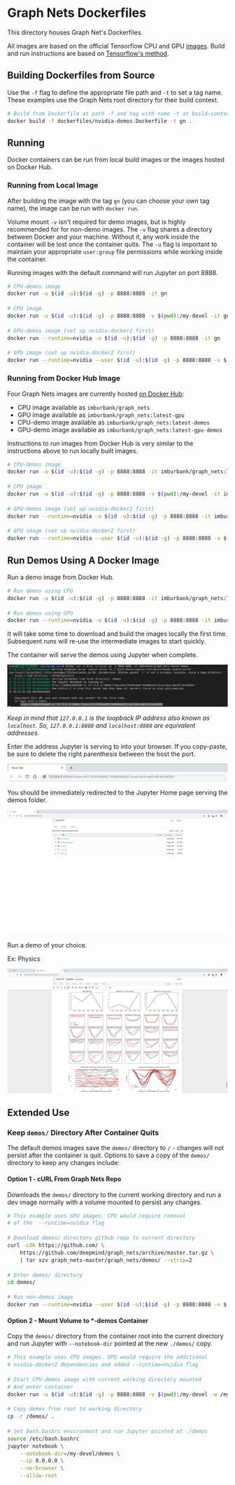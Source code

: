 # Graph Nets Dockerfiles

This directory houses Graph Net's Dockerfiles.

All images are based on the official Tensorflow CPU and GPU [images](https://hub.docker.com/r/tensorflow/tensorflow/ 'Tensorflow Docker Hub'). Build and run instructions are based on [Tensorflow's method](https://github.com/tensorflow/tensorflow/tree/master/tensorflow/tools/dockerfiles 'TensorFlow Repo Dockerfiles').

## Building Dockerfiles from Source

Use the `-f` flag to define the appropriate file path and `-t` to set a tag name. These examples use the Graph Nets root directory for their build context.

```bash
# Build from Dockerfile at path -f and tag with name -t at build-context . (pwd)
docker build -f dockerfiles/nvidia-demos.Dockerfile -t gn .
```

## Running

Docker containers can be run from local build images or the images hosted on Docker Hub.

### Running from Local Image

After building the image with the tag `gn` (you can choose your own tag name), the image can be run with `docker run`.

Volume mount `-v` isn't required for demo images, but is highly recommended for for non-demo images. The `-v` flag shares a directory between Docker and your machine. Without it, any work inside the container will be lost once the container quits. The `-u` flag is important to maintain your appropriate `user:group` file permissions while working inside the container.

Running images with the default command will run Jupyter on port 8888.

```bash
# CPU-demos image
docker run -u $(id -u):$(id -g) -p 8888:8888 -it gn

# CPU image
docker run -u $(id -u):$(id -g) -p 8888:8888 -v $(pwd):/my-devel -it gn

# GPU-demos image (set up nvidia-docker2 first)
docker run --runtime=nvidia -u $(id -u):$(id -g) -p 8888:8888 -it gn

# GPU image (set up nvidia-docker2 first)
docker run --runtime=nvidia --user $(id -u):$(id -g) -p 8888:8888 -v $(pwd):/my-devel -it gn
```

### Running from Docker Hub Image

Four Graph Nets images are currently hosted [on Docker Hub](https://hub.docker.com/r/imburbank/graph_nets/ 'Graph Nets Docker Hub'):

- CPU image available as `imburbank/graph_nets`
- GPU image available as `imburbank/graph_nets:latest-gpu`
- CPU-demo image available as `imburbank/graph_nets:latest-demos`
- GPU-demo image available as `imburbank/graph_nets:latest-gpu-demos`

Instructions to run images from Docker Hub is very similar to the instructions above to run locally built images.

```bash
# CPU-demos image
docker run -u $(id -u):$(id -g) -p 8888:8888 -it imburbank/graph_nets:latest-demos

# CPU image
docker run -u $(id -u):$(id -g) -p 8888:8888 -v $(pwd):/my-devel -it imburbank/graph_nets

# GPU-demos image (set up nvidia-docker2 first)
docker run --runtime=nvidia -u $(id -u):$(id -g) -p 8888:8888 -it imburbank/graph_nets:latest-gpu-demos

# GPU image (set up nvidia-docker2 first)
docker run --runtime=nvidia --user $(id -u):$(id -g) -p 8888:8888 -v $(pwd):/my-devel -it imburbank/graph_nets:latest-gpu
```

## Run Demos Using A Docker Image

Run a demo image from Docker Hub.

```bash
# Run demos using CPU
docker run -u $(id -u):$(id -g) -p 8888:8888 -it imburbank/graph_nets:latest-demos

# Run demos using GPU
docker run --runtime=nvidia -u $(id -u):$(id -g) -p 8888:8888 -it imburbank/graph_nets:latest-gpu-demos
```

It will take some time to download and build the images locally the first time. Subsequent runs will re-use the intermediate images to start quickly.

The container will serve the demos using Jupyter when complete.

![Jupyter Console Message](../images/graph-nets-console-jupyter-message.png)

*Keep in mind that `127.0.0.1` is the loopback IP address also known as `localhost`. So, `127.0.0.1:8888` and `localhost:8888` are equivalent addresses.*

Enter the address Jupyter is serving to into your browser. If you copy-paste, be sure to delete the right parenthesis between the host the port.

![Entering Jupyter Address](../images/graph-nets-jupyter-serving-url.png)

You should be immediately redirected to the Jupyter Home page serving the demos folder.

![Jupyter Home](../images/graph-nets-jupyter-demo-home.png)

Run a demo of your choice.

Ex: Physics

![Physics Demo Screenshot](../images/graph-nets-physics-demo.png)

## Extended Use

### Keep `demos/` Directory After Container Quits

The default demos images save the `demos/` directory to `/` - changes will not persist after the container is quit. Options to save a copy of the `demos/` directory to keep any changes include:

#### Option 1 - cURL From Graph Nets Repo

Downloads the `demos/` directory to the current working directory and run a dev image normally with a volume mounted to persist any changes.

```bash
# This example uses GPU images. CPU would require removal
# of the  --runtime=nvidia flag

# Download demos/ directory github repo to current directory
curl -LOk https://github.com/ \
    https://github.com/deepmind/graph_nets/archive/master.tar.gz \
    | tar xzv graph_nets-master/graph_nets/demos/ --strip=2

# Enter demos/ directory
cd demos/

# Run non-demos image
docker run --runtime=nvidia --user $(id -u):$(id -g) -p 8888:8888 -v $(pwd):/my-devel -it imburbank/graph_nets:latest-gpu
```

#### Option 2 - Mount Volume to *-demos Container

Copy the `demos/` directory from the container root into the current directory and run Jupyter with `--notebook-dir` pointed at the new `./demos/` copy.

```bash
# This example uses CPU images. GPU would require the additional 
# nvidia-docker2 dependencies and added --runtime=nvidia flag

# Start CPU-demos image with current working directory mounted
# And enter container
docker run -u $(id -u):$(id -g) -p 8888:8888 -v $(pwd):/my-devel -w /my-devel -it imburbank/graph_nets:latest-demos bash -l

# Copy demos from root to working directory
cp -r /demos/ .

# Set bash.bashrc environment and run Jupyter pointed at ./demos
source /etc/bash.bashrc
jupyter notebook \
    --notebook-dir=/my-devel/demos \
    --ip 0.0.0.0 \
    --no-browser \
    --allow-root
```
